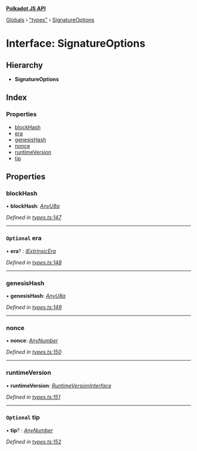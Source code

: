 **[Polkadot JS API](../README.md)**

[Globals](../globals.md) › [&quot;types&quot;](../modules/_types_.md) › [SignatureOptions](_types_.signatureoptions.md)

# Interface: SignatureOptions

## Hierarchy

* **SignatureOptions**

## Index

### Properties

* [blockHash](_types_.signatureoptions.md#blockhash)
* [era](_types_.signatureoptions.md#optional-era)
* [genesisHash](_types_.signatureoptions.md#genesishash)
* [nonce](_types_.signatureoptions.md#nonce)
* [runtimeVersion](_types_.signatureoptions.md#runtimeversion)
* [tip](_types_.signatureoptions.md#optional-tip)

## Properties

###  blockHash

• **blockHash**: *[AnyU8a](../modules/_types_.md#anyu8a)*

*Defined in [types.ts:147](https://github.com/polkadot-js/api/blob/0f21d52/packages/types/src/types.ts#L147)*

___

### `Optional` era

• **era**? : *[IExtrinsicEra](_types_.iextrinsicera.md)*

*Defined in [types.ts:148](https://github.com/polkadot-js/api/blob/0f21d52/packages/types/src/types.ts#L148)*

___

###  genesisHash

• **genesisHash**: *[AnyU8a](../modules/_types_.md#anyu8a)*

*Defined in [types.ts:149](https://github.com/polkadot-js/api/blob/0f21d52/packages/types/src/types.ts#L149)*

___

###  nonce

• **nonce**: *[AnyNumber](../modules/_types_.md#anynumber)*

*Defined in [types.ts:150](https://github.com/polkadot-js/api/blob/0f21d52/packages/types/src/types.ts#L150)*

___

###  runtimeVersion

• **runtimeVersion**: *[RuntimeVersionInterface](_types_.runtimeversioninterface.md)*

*Defined in [types.ts:151](https://github.com/polkadot-js/api/blob/0f21d52/packages/types/src/types.ts#L151)*

___

### `Optional` tip

• **tip**? : *[AnyNumber](../modules/_types_.md#anynumber)*

*Defined in [types.ts:152](https://github.com/polkadot-js/api/blob/0f21d52/packages/types/src/types.ts#L152)*